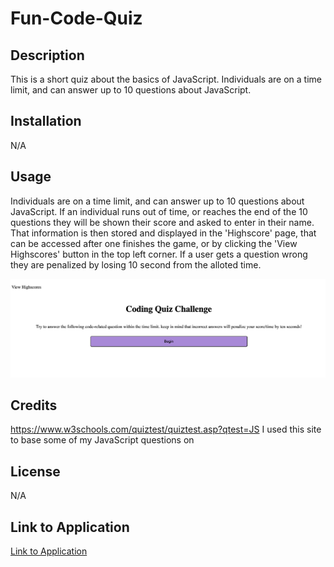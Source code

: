# Fun-Code-Quiz

## Description
This is a short quiz about the basics of JavaScript. Individuals are on a time limit, and can answer up to 10 questions about JavaScript. 
## Installation 
N/A

## Usage
Individuals are on a time limit, and can answer up to 10 questions about JavaScript. If an individual runs out of time, or reaches the end of the 10 questions they will be shown their score and asked to enter in their name. That information is then stored and displayed in the 'Highscore' page, that can be accessed after one finishes the game, or by clicking the 'View Highscores' button in the top left corner. If a user gets a question wrong they are penalized by losing 10 second from the alloted time. 

![Image of mock up](./assets/images/mock-up.png)


## Credits
https://www.w3schools.com/quiztest/quiztest.asp?qtest=JS
I used this site to base some of my JavaScript questions on

## License
N/A

## Link to Application
[Link to Application](https://cgordon5025.github.io/Fun-Code-Quiz/)